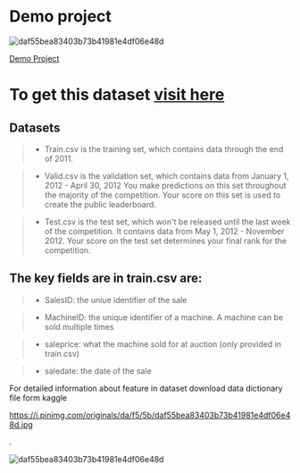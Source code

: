 # Demo project




![daf55bea83403b73b41981e4df06e48d](https://user-images.githubusercontent.com/96720769/215309014-fe1a1828-43ed-4837-a8c3-76da1629a029.jpg)




[Demo Project](https://github.com/Sagarkeshave/demo_git#demo-project)







# To get this dataset [visit here](https://www.kaggle.com/competitions/bluebook-for-bulldozers/data)

## Datasets

>* Train.csv is the training set, which contains data through the end of 2011.

>* Valid.csv is the validation set, which contains data from January 1, 2012 - April 30, 2012 You make predictions on this set throughout the majority of the competition. Your score on this set is used to create the public leaderboard.

>* Test.csv is the test set, which won't be released until the last week of the competition. It contains data from May 1, 2012 - November 2012. Your score on the test set determines your final rank for the competition.

## The key fields are in train.csv are:

>* SalesID: the uniue identifier of the sale

>* MachineID: the unique identifier of a machine. A machine can be sold multiple times

>* saleprice: what the machine sold for at auction (only provided in train.csv)

>* saledate: the date of the sale

For detailed information about feature in dataset download data dictionary file form kaggle





https://i.pinimg.com/originals/da/f5/5b/daf55bea83403b73b41981e4df06e48d.jpg


.

![daf55bea83403b73b41981e4df06e48d](https://user-images.githubusercontent.com/96720769/215309039-8c90c256-bdf2-409b-ab44-59be1dbaf2f2.jpg)
